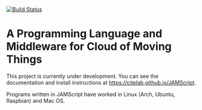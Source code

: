 [![Build Status](https://travis-ci.org/citelab/JAMScript.svg?branch=master)](https://travis-ci.org/citelab/JAMScript)


# A Programming Language and Middleware for Cloud of Moving Things

This project is currently under development. You can see the documentation and install instructions at https://citelab.github.io/JAMScript.

Programs written in JAMScript have worked in Linux (Arch, Ubuntu, Raspbian) and Mac OS.
